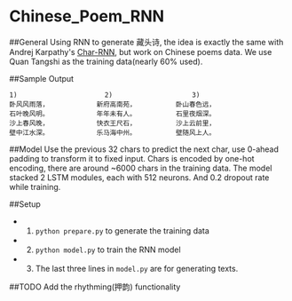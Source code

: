 # Chinese_Poem_RNN
##General
Using RNN to generate 藏头诗, the idea is exactly the same with Andrej Karpathy's [Char-RNN](https://github.com/karpathy/char-rnn), but work on Chinese poems data. We use Quan Tangshi as the training data(nearly 60% used). 

##Sample Output
```
1)                      2)                    3)
卧风风雨落，            新府高南苑，          卧山春色远，
石叶晚风明。            年年未有人。          石里夜烟深。
沙上春风晚，            快衣王尺石，          沙上云前里，
壁中江水深。            乐马海中州。          壁随风上人。
```

##Model
Use the previous 32 chars to predict the next char, use 0-ahead padding to transform it to fixed input. Chars is encoded by one-hot encoding, there are around ~6000 chars in the training data. The model stacked 2 LSTM modules, each with 512 neurons. And 0.2 dropout rate while training. 

##Setup
* 1) `python prepare.py` to generate the training data
* 2) `python model.py` to train the RNN model
* 3) The last three lines in `model.py` are for generating texts.

##TODO
Add the rhythming(押韵) functionality
